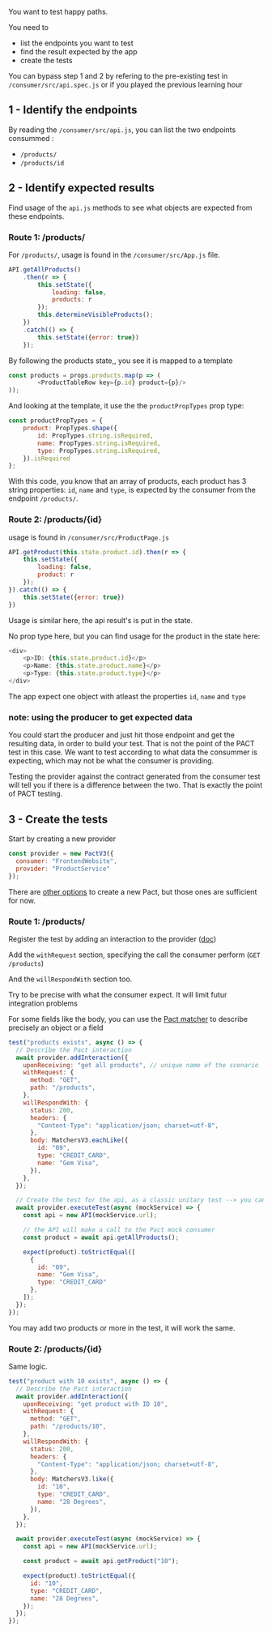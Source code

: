 You want to test happy paths.

You need to 
- list the endpoints you want to test
- find the result expected by the app 
- create the tests

You can bypass step 1 and 2 by refering to the pre-existing test in `/consumer/src/api.spec.js` or if you played the previous learning hour

## 1 - Identify the endpoints
By reading the `/consumer/src/api.js`, you can list the two endpoints consummed :
* `/products/`
* `/products/id`

## 2 - Identify expected results
Find usage of the `api.js` methods to see what objects are expected from these endpoints.

### Route 1: /products/
For `/products/`, usage is found in the `/consumer/src/App.js` file.
```js
API.getAllProducts()
    .then(r => {
        this.setState({
        	loading: false,
            products: r
        });
        this.determineVisibleProducts();
    })
    .catch(() => {
        this.setState({error: true})
    });
```
By following the products state,, you see it is mapped to a template
```js
const products = props.products.map(p => (
        <ProductTableRow key={p.id} product={p}/>
));
```
And looking at the template, it use the the `productPropTypes` prop type:
```js
const productPropTypes = {
    product: PropTypes.shape({
        id: PropTypes.string.isRequired,
        name: PropTypes.string.isRequired,
        type: PropTypes.string.isRequired,
    }).isRequired
};
```
With this code, you know that an array of products, each product has 3 string properties: `id`, `name` and `type`, is expected by the consumer from the endpoint `/products/`.

### Route 2: /products/{id}
usage is found in `/consumer/src/ProductPage.js`
```js
API.getProduct(this.state.product.id).then(r => {
    this.setState({
        loading: false,
        product: r
    });
}).catch(() => {
    this.setState({error: true})
})
```
Usage is similar here, the api result's is put in the state.

No prop type here, but you can find usage for the product in the state here:
```js
<div>
    <p>ID: {this.state.product.id}</p>
    <p>Name: {this.state.product.name}</p>
    <p>Type: {this.state.product.type}</p>
</div>
```
The app expect one object with atleast the properties `id`, `name` and `type`

### note: using the producer to get expected data
You could start the producer and just hit those endpoint and get the resulting data, in order to build your test.
That is not the point of the PACT test in this case. We want to test according to what data the consummer is expecting, which may not be what the consumer is providing.

Testing the provider against the contract generated from the consumer test will tell you if there is a difference between the two. That is exactly the point of PACT testing.

## 3 - Create the tests
Start by creating a new provider
```js
const provider = new PactV3({
  consumer: "FrontendWebsite",
  provider: "ProductService"
});
```
There are [other options](https://docs.pact.io/implementation_guides/javascript/docs/consumer#api) to create a new Pact, but those ones are sufficient for now.

### Route 1: /products/
Register the test by adding an interaction to the provider ([doc](https://docs.pact.io/implementation_guides/javascript/docs/consumer#api))

Add the `withRequest` section, specifying the call the consumer perform (`GET /products`)


And the `willRespondWith` section too.

Try to be precise with what the consumer expect. It will limit futur integration problems

For some fields like the body, you can use the [Pact matcher](https://docs.pact.io/implementation_guides/javascript/docs/matching#v3-matching-rules) to describe precisely an object or a field

```js
test("products exists", async () => {
  // Describe the Pact interaction
  await provider.addInteraction({
    uponReceiving: "get all products", // unique name of the scenario
    withRequest: {
      method: "GET",
      path: "/products",
    },
    willRespondWith: {
      status: 200,
      headers: {
        "Content-Type": "application/json; charset=utf-8",
      },
      body: MatchersV3.eachLike({
        id: "09",
        type: "CREDIT_CARD",
        name: "Gem Visa",
      }),
    },
  });

  // Create the test for the api, as a classic unitary test --> you can use jest, chai, ...
  await provider.executeTest(async (mockService) => {
    const api = new API(mockService.url);

    // the API will make a call to the Pact mock consumer
    const product = await api.getAllProducts();

    expect(product).toStrictEqual([
      { 
      	id: "09",
      	name: "Gem Visa",
      	type: "CREDIT_CARD"
      },
    ]);
  });
});
```
You may add two products or more in the test, it will work the same.

### Route 2: /products/{id}
Same logic.
```js
test("product with 10 exists", async () => {
  // Describe the Pact interaction
  await provider.addInteraction({
    uponReceiving: "get product with ID 10",
    withRequest: {
      method: "GET",
      path: "/products/10",
    },
    willRespondWith: {
      status: 200,
      headers: {
        "Content-Type": "application/json; charset=utf-8",
      },
      body: MatchersV3.like({
        id: "10",
        type: "CREDIT_CARD",
        name: "28 Degrees",
      }),
    },
  });

  await provider.executeTest(async (mockService) => {
    const api = new API(mockService.url);

    const product = await api.getProduct("10");

    expect(product).toStrictEqual({
      id: "10",
      type: "CREDIT_CARD",
      name: "28 Degrees",
    });
  });
});
```